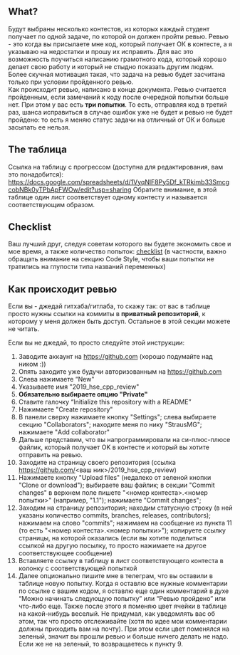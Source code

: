 ## What?
Будут выбраны несколько контестов, из которых каждый студент получает по одной задаче, по которой он должен пройти ревью. Ревью - это когда вы присылаете мне код, который получает ОК в контесте, а я указываю на недостатки и прошу их исправить. Для вас это возможность поучиться написанию грамотного кода, который хорошо делает свою работу и который не стыдно показать другим людям. Более скучная мотивация такая, что задача на ревью будет засчитана только при условии пройденного ревью.  
Как происходит ревью, написано в конце документа. Ревью считается пройденным, если замечаний к коду после очередной попытки больше нет. При этом у вас есть **три попытки**. То есть, отправляя код в третий раз, шанса исправиться в случае ошибок уже не будет и ревью не будет пройдено: то есть я меняю статус задачи на отличный от ОК и больше засылать ее нельзя.

## The таблица
Ссылка на таблицу с прогрессом (доступна для редактирования, вам это понадобится):
https://docs.google.com/spreadsheets/d/1VyqNlF8Py5Df_kTRkimb33SmcgcobNBk0yTPbApFWOw/edit?usp=sharing
Обратите внимание, в этой таблице один лист соответствует одному контесту и называется соответствующим образом.

## Checklist
Ваш лучший друг, следуя советам которого вы будете экономить свое и мое время, а также количество попыток:
[checklist](https://github.com/StrausMG/teaching/blob/master/2019_hse_cpp_seminars/checklist.md) (в частности, важно обращать внимание на секцию Code Style, чтобы ваши попытки не тратились на глупости типа названий переменных)

## Как происходит ревью
Если вы - джедай гитхаба/гитлаба, то скажу так: от вас в таблице просто нужны ссылки на коммиты в **приватный репозиторий**, к которому у меня должен быть доступ. Остальное в этой секции можете не читать.

Если вы не джедай, то просто следуйте этой инструкции:
1. Заводите аккаунт на https://github.com (хорошо подумайте над ником :))
2. Опять заходите уже будучи авторизованным на https://github.com
3. Слева нажимаете “New"
4. Указываете имя "2019_hse_cpp_review"
5. **Обязательно выбираете опцию "Private"**
6. Ставите галочку “Initialize this repository with a README”
7. Нажимаете "Create repository"
8. В панели сверху нажимаете кнопку "Settings"; слева выбираете секцию "Collaborators"; находите меня по нику "StrausMG"; нажимаете "Add collaborator"
9. Дальше представим, что вы напрограммировали на си-плюс-плюсе файлик, который получает OK в контесте и который вы хотите отправить на ревью.
10. Заходите на страницу своего репозитория (ссылка https://github.com/<ваш ник>/2019_hse_cpp_review)
11. Нажимаете кнопку "Upload files" (недалеко от зеленой кнопки "Clone or download"); выбираете ваш файлик; в секции "Commit changes" в верхнем поле пишете "<номер контеста>.<номер попытки>" (например, "1.1"); нажимаете "Commit changes";
12. Заходим на страницу репозитория; находим статусную строку (в ней указаны количество commits, branches, releases, contributors); нажимаем на слово "commits"; нажимаем на сообщение из пункта 11 (то есть "<номер контеста>.<номер попытки>"); копируете ссылку страницы, на которой оказались (если вы хотите поделиться ссылкой на другую посылку, то просто нажимаете на другое соответствующее сообщение)
13. Вставляете ссылку в таблицу в лист соответствующего контеста в колонку с соответствующей попыткой
14. Далее опционально пишите мне в телеграм, что вы оставили в таблице новую попытку. Когда я оставлю все нужные комментарии по ссылке с вашим кодом, я оставлю еще один комментарий в духе “Можно начинать следующую попытку” или “Ревью пройдено” или что-либо еще. Также после этого я поменяю цвет ячейки в таблице на какой-нибудь веселый. Не придумал, как уведомлять вас об этом, так что просто отслеживайте (хотя по идее мои комментарии должны приходить вам на почту). При этом если цвет поменялся на зеленый, значит вы прошли ревью и больше ничего делать не надо. Если же не на зеленый, то возвращаетесь к пункту 9.
